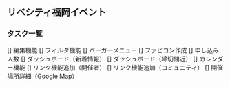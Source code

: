 ## リベシティ福岡イベント
### タスク一覧
[] 編集機能
[] フィルタ機能
[] バーガーメニュー
[] ファビコン作成
[] 申し込み人数
[] ダッシュボード（新着情報）
[] ダッシュボード（締切間近）
[] カレンダー機能
[] リンク機能追加（開催者）
[] リンク機能追加（コミュニティ）
[] 開催場所詳細（Google Map）